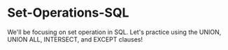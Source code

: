 # Set-Operations-SQL

We'll be focusing on set operation in SQL. Let's practice using the UNION, UNION ALL, INTERSECT, and EXCEPT clauses!
